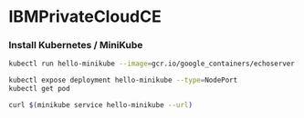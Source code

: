 # IBMPrivateCloudCE


### Install Kubernetes / MiniKube
```bash
kubectl run hello-minikube --image=gcr.io/google_containers/echoserver:1.4 --port=8080

kubectl expose deployment hello-minikube --type=NodePort
kubectl get pod

curl $(minikube service hello-minikube --url)
```
